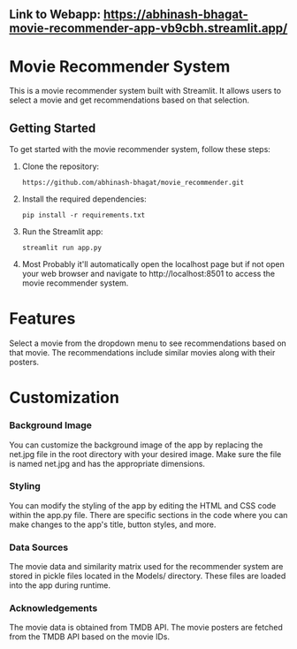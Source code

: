 ## Link to Webapp: https://abhinash-bhagat-movie-recommender-app-vb9cbh.streamlit.app/
# Movie Recommender System

This is a movie recommender system built with Streamlit. It allows users to select a movie and get recommendations based on that selection.

## Getting Started

To get started with the movie recommender system, follow these steps:

1. Clone the repository:

   ```shell
   https://github.com/abhinash-bhagat/movie_recommender.git
   
2. Install the required dependencies:

   ```shell
   pip install -r requirements.txt
   
3. Run the Streamlit app:
   ```shell
   streamlit run app.py
   
4. Most Probably it'll automatically open the localhost page but if not open your web browser and navigate to http://localhost:8501 to        access the movie recommender system.

# Features
Select a movie from the dropdown menu to see recommendations based on that movie.
The recommendations include similar movies along with their posters.

# Customization
### Background Image
You can customize the background image of the app by replacing the net.jpg file in the root directory with your desired image. Make sure the file is named net.jpg and has the appropriate dimensions.

### Styling
You can modify the styling of the app by editing the HTML and CSS code within the app.py file. There are specific sections in the code where you can make changes to the app's title, button styles, and more.

### Data Sources
The movie data and similarity matrix used for the recommender system are stored in pickle files located in the Models/ directory. These files are loaded into the app during runtime.

### Acknowledgements
The movie data is obtained from TMDB API.
The movie posters are fetched from the TMDB API based on the movie IDs.
